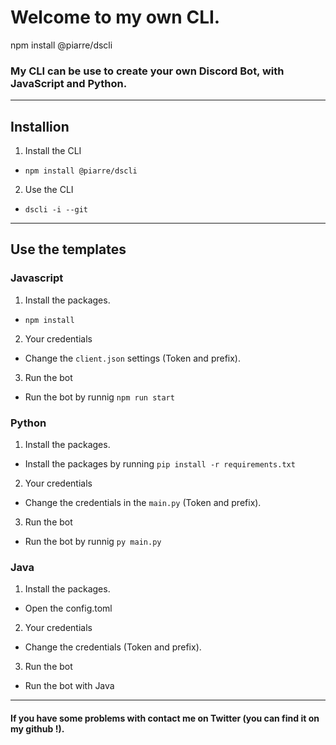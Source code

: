 # Welcome to my own CLI.
npm install @piarre/dscli

### My CLI can be use to create your own Discord Bot, with JavaScript and Python.

***

## Installion
1. Install the CLI
  * ``npm install @piarre/dscli ``
2. Use the CLI
  * ``dscli -i --git``

***

## Use the templates

### Javascript
1. Install the packages.
  * ``npm install``
2. Your credentials
  * Change the ``client.json`` settings (Token and prefix).
3. Run the bot
  * Run the bot by runnig ``npm run start``

### Python
1. Install the packages.
  * Install the packages by running ``pip install -r requirements.txt``
2. Your credentials
  * Change the credentials in the ``main.py`` (Token and prefix).
3. Run the bot
  * Run the bot by runnig ``py main.py``

### Java
1. Install the packages.
  * Open the config.toml
2. Your credentials
  * Change the credentials (Token and prefix).
3. Run the bot
  * Run the bot with Java

***

#### If you have some problems with contact me on Twitter (you can find it on my github !).
